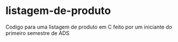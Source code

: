 # listagem-de-produto
Codigo para uma listagem de produto em C feito por um iniciante do primeiro semestre de ADS
